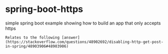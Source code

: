 # spring-boot-https

simple spring boot example showing how to build an app that only accepts https

```
Relates to the following [answer](https://stackoverflow.com/questions/48902692/disabling-http-get-post-in-spring/48903906#48903906)
```
